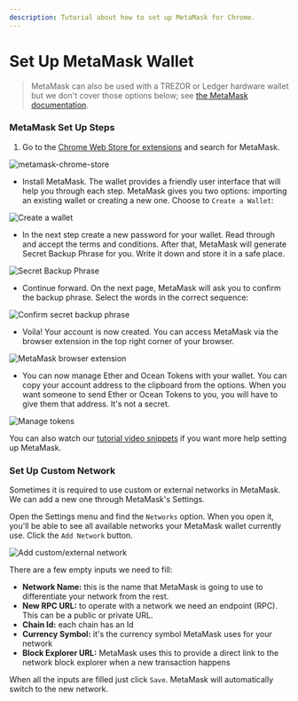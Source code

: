 ```yaml
---
description: Tutorial about how to set up MetaMask for Chrome.
---
```


# Set Up MetaMask Wallet

> MetaMask can also be used with a TREZOR or Ledger hardware wallet but we don't cover those options below; see [the MetaMask documentation](https://metamask.zendesk.com/hc/en-us/articles/360020394612-How-to-connect-a-Trezor-or-Ledger-Hardware-Wallet).

### MetaMask Set Up Steps

1.  Go to the [Chrome Web Store for extensions](https://chrome.google.com/webstore/category/extensions) and search for MetaMask.

![metamask-chrome-store](./images/metamask-chrome-extension.png)

*   Install MetaMask. The wallet provides a friendly user interface that will help you through each step. MetaMask gives you two options: importing an existing wallet or creating a new one. Choose to `Create a Wallet`:

![Create a wallet](./images/create-new-metamask-wallet.png)

*   In the next step create a new password for your wallet. Read through and accept the terms and conditions. After that, MetaMask will generate Secret Backup Phrase for you. Write it down and store it in a safe place.

![Secret Backup Phrase](./images/secret-backup-phrase.png)

*   Continue forward. On the next page, MetaMask will ask you to confirm the backup phrase. Select the words in the correct sequence:

![Confirm secret backup phrase](./images/confirm-backup-phrase.png)

*   Voila! Your account is now created. You can access MetaMask via the browser extension in the top right corner of your browser.

![MetaMask browser extension](./images/metamask-browser-extension.png)

*   You can now manage Ether and Ocean Tokens with your wallet. You can copy your account address to the clipboard from the options. When you want someone to send Ether or Ocean Tokens to you, you will have to give them that address. It's not a secret.

![Manage tokens](./images/manage-tokens.png)

You can also watch our [tutorial video snippets](https://www.youtube.com/playlist?list=PL\_dn0wVs9kWolBCbtHaFxsi408cumOeth) if you want more help setting up MetaMask.

### Set Up Custom Network

Sometimes it is required to use custom or external networks in MetaMask. We can add a new one through MetaMask's Settings.

Open the Settings menu and find the `Networks` option. When you open it, you'll be able to see all available networks your MetaMask wallet currently use. Click the `Add Network` button.

![Add custom/external network](./images/metamask-add-network.png)

There are a few empty inputs we need to fill:

* **Network Name:** this is the name that MetaMask is going to use to differentiate your network from the rest.
* **New RPC URL:** to operate with a network we need an endpoint (RPC). This can be a public or private URL.
* **Chain Id:** each chain has an Id
* **Currency Symbol:** it's the currency symbol MetaMask uses for your network
* **Block Explorer URL:** MetaMask uses this to provide a direct link to the network block explorer when a new transaction happens

When all the inputs are filled just click `Save`. MetaMask will automatically switch to the new network.
